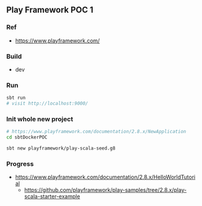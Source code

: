## Play Framework POC 1

### Ref
- https://www.playframework.com/

### Build
- dev

### Run
```bash
sbt run
# visit http://localhost:9000/
```

### Init whole new project

```bash
# https://www.playframework.com/documentation/2.8.x/NewApplication
cd sbtDockerPOC

sbt new playframework/play-scala-seed.g8
```

### Progress
- https://www.playframework.com/documentation/2.8.x/HelloWorldTutorial
	- https://github.com/playframework/play-samples/tree/2.8.x/play-scala-starter-example